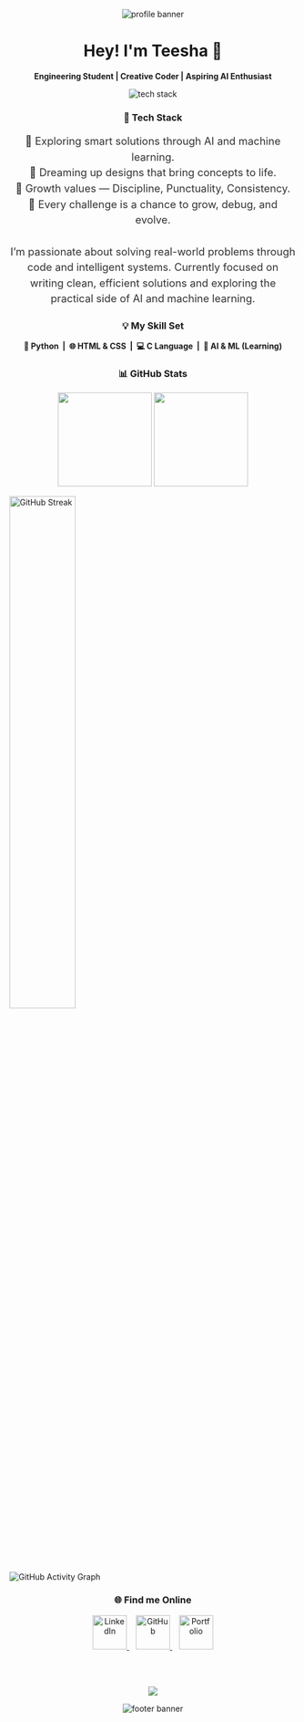 <!-- About Me -->
<!-- Banner (Header) -->

<p align="center">
  <img src="https://capsule-render.vercel.app/api?type=waving&height=100&section=header&fontSize=48&fontColor=ffffff&color=0:8A2BE2,50:00E5FF,100:FFD700&reversal=false&animation=fadeIn&stroke=ffffff&strokeWidth=0.3&backgroundColor=000000" alt="profile banner" />
</p>


<!-- Greeting -->
<h1 align="center">Hey! I'm Teesha 👋</h1>
<p align="center"><b>Engineering Student | Creative Coder | Aspiring AI Enthusiast</b></p>

<!-- Tech Stack Icons -->
<p align="center">
  <img src="https://skillicons.dev/icons?i=html,css,python,figma,vscode&theme=light" alt="tech stack" />
</p>
<h3 align="center">🚀 Tech Stack</h3>

<!-- About Me -->
<p align="center" style="font-size: 1.15rem; color: #333; line-height: 1.5;">
🤖 Exploring smart solutions through AI and machine learning.<br>
🎨 Dreaming up designs that bring concepts to life.<br>
🚀 Growth values — Discipline, Punctuality, Consistency.<br>
  🧩 Every challenge is a chance to grow, debug, and evolve.<br><br>
I’m passionate about solving real-world problems through code and intelligent systems.  
Currently focused on writing clean, efficient solutions and exploring the practical side of AI and machine learning.
  
</p>

<!-- Skills Set -->
<h3 align="center">💡 My Skill Set</h3>
<p align="center">
  <b>🐍 Python &nbsp;|&nbsp; 🌐 HTML & CSS &nbsp;|&nbsp; 💻 C Language &nbsp;|&nbsp; 🤖 AI & ML (Learning)</b>
</p>



<!-- GitHub Stats -->
<h3 align="center">📊 GitHub Stats</h3>
<p align="center">
  <img src="https://github-readme-stats.vercel.app/api?username=aeldrift&show_icons=true&theme=transparent&hide_border=true&title_color=4B0082&icon_color=FFD700" height="165" />
  <img src="https://github-readme-streak-stats.herokuapp.com/?user=aeldrift&theme=transparent&hide_border=true&ring=00C9A7&currStreakLabel=FFD700" height="165" />
</p>

 <!--   <div align="center">

  <!-- Left: GitHub Contributions Graph -->
  <img src="https://github-readme-streak-stats.herokuapp.com/?user=aeldrift&theme=radical" alt="GitHub Streak" width="48%"/> 

 

<!-- Activity Calendar
[![teesha's github activity graph](https://github-readme-activity-graph.vercel.app/graph?username=aeldrift&theme=react-dark)](https://github.com/ashutosh00710/github-readme-activity-graph) -->

![GitHub Activity Graph](https://github-readme-activity-graph.vercel.app/graph?username=aeldrift&bg_color=ffffff&color=000000&line=1f77b4&point=1f77b4&area=true&area_color=add8e6)



<!-- Contact Section -->
<h3 align="center">🌐 Find me Online</h3>
<p align="center">
  <a href="https://www.linkedin.com/in/teesha-jindal-79a27531a" target="_blank" rel="noopener noreferrer">
    <img src="https://img.icons8.com/color/50/linkedin.png" alt="LinkedIn" height="60"/>
  </a>
  &nbsp;&nbsp;
  <a href="https://github.com/aeldrift" target="_blank" rel="noopener noreferrer">
    <img src="https://img.icons8.com/ios-glyphs/50/000000/github.png" alt="GitHub" height="60"/>
  </a>
  &nbsp;&nbsp;
  <a href="#" title="Portfolio">
    <img src="https://img.icons8.com/fluency/50/portfolio.png" alt="Portfolio" height="60"/>
  </a>
</p>

<br>
<br>

  <!-- Animated Typing Line -->   

<p align="center">
  <img src="https://readme-typing-svg.demolab.com?font=JetBrains+Mono&size=40&duration=2000&pause=1000&color=DA00FF&center=true&vCenter=true&width=800&lines=Growth+is+my+goal!" />
</p>

<!-- <p align="center">
  <img src="https://readme-typing-svg.demolab.com?font=JetBrains+Mono&size=40&duration=2000&pause=1000&color=A020F0&center=true&vCenter=true&width=800&lines=Growth+is+my+goal!" />
</p> -->



<!--👀Profile Views 
![Profile Views](https://komarev.com/ghpvc/?username=aeldrift&color=blue&style=flat-square&align=end) -->



<!-- Footer Banner -->
<p align="center">
  <img src="https://capsule-render.vercel.app/api?type=waving&height=100&section=footer&fontSize=48&fontColor=ffffff&color=0:8A2BE2,50:00E5FF,100:FFD700&reversal=false&animation=fadeIn&stroke=ffffff&strokeWidth=0.3&backgroundColor=000000" alt="footer banner" />
</p>

